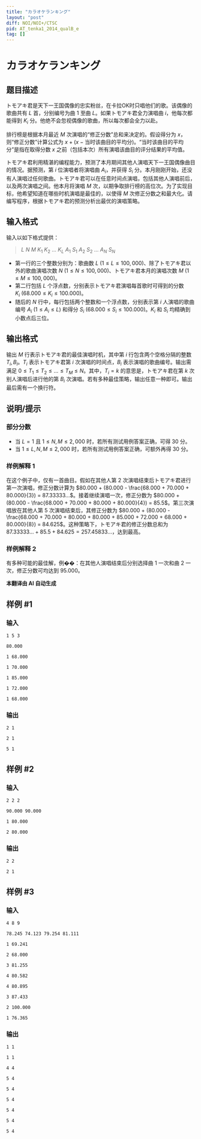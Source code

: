 ```yaml
---
title: "カラオケランキング"
layout: "post"
diff: NOI/NOI+/CTSC
pid: AT_tenka1_2014_qualB_e
tag: []
---
```


# カラオケランキング

## 题目描述

トモアキ君是天下一王国偶像的忠实粉丝，在卡拉OK时只唱他们的歌。该偶像的歌曲共有 $L$ 首，分别编号为曲 $1$ 至曲 $L$。如果トモアキ君全力演唱曲 $i$，他每次都能得到 $K_i$ 分。他绝不会忽视偶像的歌曲，所以每次都会全力以赴。

排行榜是根据本月最近 $M$ 次演唱的“修正分数”总和来决定的。假设得分为 $x$，则“修正分数”计算公式为 $x + (x - \text{当时该曲目的平均分})$。“当时该曲目的平均分”是指在取得分数 $x$ 之前（包括本次）所有演唱该曲目的评分结果的平均值。

トモアキ君利用精湛的编程能力，预测了本月期间其他人演唱天下一王国偶像曲目的情况。据预测，第 $i$ 位演唱者将演唱曲 $A_i$，并获得 $S_i$ 分。本月刚刚开始，还没有人演唱过任何歌曲。トモアキ君可以在任意时间点演唱，包括其他人演唱前后，以及两次演唱之间。他本月将演唱 $M$ 次，以期争取排行榜的高位次。为了实现目标，他希望知道在哪些时机演唱是最佳的，以使得 $M$ 次修正分数之和最大化。请编写程序，根据トモアキ君的预测分析出最优的演唱策略。

## 输入格式

输入以如下格式提供：

> $L$ $N$ $M$ $K_1$ $K_2$ … $K_L$ $A_1$ $S_1$ $A_2$ $S_2$ … $A_N$ $S_N$

- 第一行的三个整数分别为：歌曲数 $L\ (1 \leq L \leq 100,000)$、除了トモアキ君以外的歌曲演唱次数 $N\ (1 \leq N \leq 100,000)$、トモアキ君本月的演唱次数 $M\ (1 \leq M \leq 100,000)$。
- 第二行包括 $L$ 个浮点数，分别表示トモアキ君演唱每首歌时可得到的分数 $K_i\ (68.000 \leq K_i \leq 100.000)$。
- 随后的 $N$ 行中，每行包括两个整数和一个浮点数，分别表示第 $i$ 人演唱的歌曲编号 $A_i\ (1 \leq A_i \leq L)$ 和得分 $S_i\ (68.000 \leq S_i \leq 100.000)$。$K_i$ 和 $S_i$ 均精确到小数点后三位。

## 输出格式

输出 $M$ 行表示トモアキ君的最佳演唱时机，其中第 $i$ 行包含两个空格分隔的整数 $T_i, B_i$。$T_i$ 表示トモアキ君第 $i$ 次演唱的时间点，$B_i$ 表示演唱的歌曲编号。输出需满足 $0 \leq T_1 \leq T_2 \leq \ldots \leq T_M \leq N$。其中，$T_i = k$ 的意思是，トモアキ君在第 $k$ 次别人演唱后进行他的第 $B_i$ 次演唱。若有多种最佳策略，输出任意一种即可。输出最后需有一个换行符。

## 说明/提示

### 部分分数

- 当 $L = 1$ 且 $1 \leq N, M \leq 2,000$ 时，若所有测试用例答案正确，可得 30 分。
- 当 $1 \leq L, N, M \leq 2,000$ 时，若所有测试用例答案正确，可额外再得 30 分。

### 样例解释 1

在这个例子中，仅有一首曲目。假如在其他人第 2 次演唱结束后トモアキ君进行第一次演唱，修正分数计算为 $80.000 + (80.000 - \frac{68.000 + 70.000 + 80.000}{3}) = 87.33333...$。接着继续演唱一次，修正分数为 $80.000 + (80.000 - \frac{68.000 + 70.000 + 80.000 + 80.000}{4}) = 85.5$。第三次演唱放在其他人第 5 次演唱结束后，其修正分数为 $80.000 + (80.000 - \frac{68.000 + 70.000 + 80.000 + 80.000 + 85.000 + 72.000 + 68.000 + 80.000}{8}) = 84.625$。这种策略下，トモアキ君的修正分数总和为 $87.33333... + 85.5 + 84.625 = 257.45833...$，达到最高。

### 样例解释 2

有多种可能的最佳解，例��：在其他人演唱结束后分别选择曲 $1$ 一次和曲 $2$ 一次，修正分数可均达到 $95.000$。

 **本翻译由 AI 自动生成**

## 样例 #1

### 输入

```
1 5 3
80.000
1 68.000
1 70.000
1 85.000
1 72.000
1 68.000
```

### 输出

```
2 1
2 1
5 1
```

## 样例 #2

### 输入

```
2 2 2
90.000 90.000
1 80.000
2 80.000
```

### 输出

```
2 2
2 1
```

## 样例 #3

### 输入

```
4 8 9
78.245 74.123 79.254 81.111
1 69.241
2 68.000
3 81.255
4 80.582
4 80.895
3 87.433
2 100.000
1 76.365
```

### 输出

```
1 1
1 1
4 4
5 4
5 4
5 4
5 4
5 4
5 4
```

